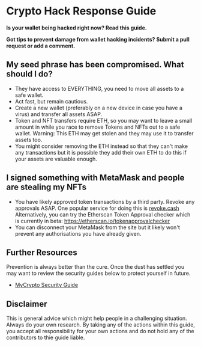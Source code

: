 # Crypto Hack Response Guide

**Is your wallet being hacked right now? Read this guide.**

**Got tips to prevent damage from wallet hacking incidents? Submit a pull request or add a comment.**

## My seed phrase has been compromised. What should I do?

- They have access to EVERYTHING, you need to move all assets to a safe wallet.
- Act fast, but remain cautious. 
- Create a new wallet (preferably on a new device in case you have a virus) and transfer all assets ASAP.
- Token and NFT transfers require ETH, so you may want to leave a small amount in while you race to remove Tokens and NFTs out to a safe wallet. Warning: This ETH may get stolen and they may use it to transfer assets too. 
- You might consider removing the ETH instead so that they can't make any transactions but it is possible they add their own ETH to do this if your assets are valuable enough. 

## I signed something with MetaMask and people are stealing my NFTs

- You have likely approved token transactions by a third party. Revoke any approvals ASAP. One popular service for doing this is [revoke.cash](revoke.cash) Alternatively, you can try the Etherscan Token Approval checker which is currently in beta: https://etherscan.io/tokenapprovalchecker
- You can disconnect your MetaMask from the site but it likely won't prevent any authorisations you have already given. 

## Further Resources

Prevention is always better than the cure. Once the dust has settled you may want to review the security guides below to protect yourself in future.

- [MyCrypto Security Guide](https://blog.mycrypto.com/mycrypto-s-security-guide-for-dummies-and-smart-people-too)

## Disclaimer

This is general advice which might help people in a challenging situation. Always do your own research. By taking any of the actions within this guide, you accept all responsibility for your own actions and do not hold any of the contributors to thie guide liable. 
